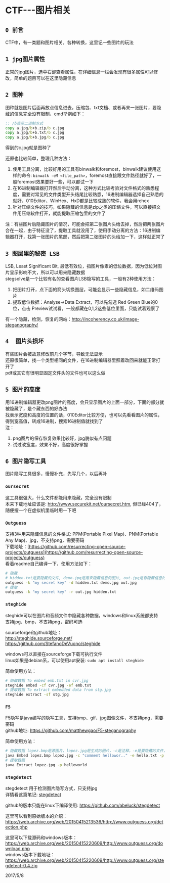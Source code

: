 # CTF---图片相关


## `0 前言`
CTF中，有一类题和图片相关，各种转换，这里记一些图片的玩法  


## `1 jpg图片属性`
正常的jpg图片，选中右键查看属性，在详细信息一栏会发现有很多属性可以修改，简单的题目可以在这里隐藏信息  

## `2 图种`
图种就是图片后面再放点信息进去，压缩包、txt文档、或者再来一张图片，要隐藏的信息完全没有限制，cmd举例如下：  
```bat
:: /b表示二进制方式
copy a.jpg/b+b.zip/b c.jpg
copy a.jpg/b+b.txt/b c.jpg
copy a.jpg/b+b.jpg/b c.jpg
```
得到的c.jpg就是图种了  

还原也比较简单，整理几种方法：  
1. 使用工具分离，比较好用的工具有binwalk和foremost，binwalk建议使用这样的命令: `binwalk -eM <file_path>`，foremost直接跟文件路径就好了，一般foremost效果要好一些，可以都试一下
2. 在16进制编辑器打开然后手动分离，这种方式比较考验对文件格式的熟悉程度，需要对常见的文件类型开头结尾比较熟悉，16进制编辑器选择自己熟悉的就好，010Editor、WinHex、HxD都是比较成熟的软件，我会用rehex
3. 针对压缩文件的技巧，如果隐藏的信息是zip之类的压缩文件，可以直接把文件用压缩软件打开，就能提取压缩包里的文件了

注：有些图片后隐藏图片的情况，可能会把第二张图片头给去掉，然后把两张图片合在一起，由于特征没了，提取工具就没用了，使用手动分离的方法：16进制编辑器打开，找第一张图片的尾部，然后把第二张图片的头给加一下，这样就正常了  
  

## `3 图层里的秘密 LSB`
LSB, Least Significant Bit, 最低有效位，指图片像素的低位数据，因为低位对图片显示影响不大，所以可以用来隐藏数据  
stegsolve是一个比较有名的查看图片LSB隐写的工具，一般有2种使用方法：  
1. 把图片打开，点下面的箭头切换图层，可能会显示一些隐藏信息，如二维码图片
2. 提取低位数据：Analyse->Data Extract，可以先勾选 Red Green Blue的0位，点击 Preview试试看，一般都藏在0,1,2这些低位里面，只能试着观察了

有一个隐藏，检测，恢复的网站：http://incoherency.co.uk/image-steganography/  


## `4  图片头损坏`
有些图片会被故意修改前几个字节，导致无法显示  
还原很简单，找一个类型相同的文件，在16进制编辑器里照着改回来就能正常打开了  
pdf或其它有很明显固定文件头的文件也可以这么做  


## `5 图片的高度`
用16进制编辑器更改png图片的高度，会只显示图片的上面一部分，下面的部分就被隐藏了，是个藏东西的好办法  
找表示宽度和高度的位置的话，010Editor比较方便，也可以先看看图片的属性，得到宽高值，转成16进制，搜索16进制值就找到了  
注：  
1. png图片的保存恢复效果比较好，jpg貌似有点问题
2. 试过改宽度，效果不好，高度很好掌握


## `6 图片隐写工具`
图片隐写工具很多，慢慢补充，先写几个，以后再补  

### `oursecret`
这工具很强大，什么文件都能用来隐藏，完全没有限制  
本来下载地址应该是: http://www.securekit.net/oursecret.htm, 但已经404了，随便搜一个在虚拟机里临时用一下吧  

### `Outguess`
支持3种用来隐藏信息的文件格式: PPM(Portable Pixel Map)、PNM(Portable Any Map)、jpg，不支持png，需要密码  
下载地址：[https://github.com/resurrecting-open-source-projects/outguess](https://github.com/resurrecting-open-source-projects/outguess)  
看着readme自己编译一下，使用方法如下：  
```sh
# 隐藏
# hidden.txt是要隐藏的文件, demo.jpg是用来隐藏信息的图片, out.jpg是有隐藏信息的图片
outguess -k "my secret key" -d hidden.txt demo.jpg out.jpg
# 提取
outguess -k "my secret key" -r out.jpg hidden.txt
```

### `steghide`
steghide可以在图片和音频文件中隐藏各种数据，windows和linux系统都支持  
支持jpg、bmp，不支持png，密码可选  

sourceforge和github地址：  
http://steghide.sourceforge.net/  
https://github.com/StefanoDeVuono/steghide  

windows可以直接在sourceforge下载可执行文件  
linux如果是debian系，可以使用apt安装: `sudo apt install steghide`  

简单使用方法：  
```sh
# 隐藏数据 To embed emb.txt in cvr.jpg
steghide embed -cf cvr.jpg -ef emb.txt
# 提取数据 To extract embedded data from stg.jpg
steghide extract -sf stg.jpg
```

### `F5`
F5隐写是java编写的隐写工具，支持bmp、gif、jpg图像文件，不支持png，需要密码  
github地址: https://github.com/matthewgao/F5-steganography  

简单使用方法：  
```sh
# 隐藏数据 lopez.bmp是源图片，lopez.jpg是生成的图片，-c是注释，-e是要隐藏的文件，-p是密码
java Embed lopez.bmp lopez.jpg -c "comment hellowor.." -e hello.txt -p helloworld
# 提取数据
java Extract lopez.jpg -p helloworld
```

### `stegdetect`
stegdetect 用于检测图片隐写方式，只支持jpg  
详情看这篇笔记: [stegdetect](../stegdetect/readme.md)  

github的版本只能在linux下编译使用: https://github.com/abeluck/stegdetect  

这里可以看到原始版本的介绍：  
https://web.archive.org/web/20150415213536/http://www.outguess.org/detection.php  

这里可以下载源码和windows版本：  
https://web.archive.org/web/20150415220609/http://www.outguess.org/download.php  
windows版本下载地址：https://web.archive.org/web/20150415220609/http://www.outguess.org/stegdetect-0.4.zip  


2017/5/8  
